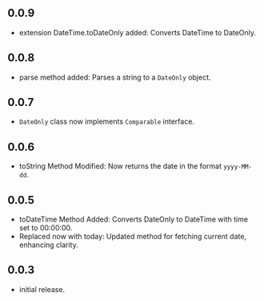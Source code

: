 ## 0.0.9

* extension DateTime.toDateOnly added: Converts DateTime to DateOnly.

## 0.0.8

* parse method added: Parses a string to a `DateOnly` object.

## 0.0.7

* `DateOnly` class now implements `Comparable` interface.

## 0.0.6

* toString Method Modified: Now returns the date in the format `yyyy-MM-dd`.

## 0.0.5

* toDateTime Method Added: Converts DateOnly to DateTime with time set to 00:00:00.
* Replaced now with today: Updated method for fetching current date, enhancing clarity.

## 0.0.3

* initial release.
